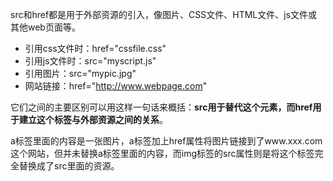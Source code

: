 src和href都是用于外部资源的引入，像图片、CSS文件、HTML文件、js文件或其他web页面等。

- 引用css文件时：href="cssfile.css"
- 引用js文件时：src="myscript.js"
- 引用图片：src="mypic.jpg"
- 网站链接：href="http://www.webpage.com"


它们之间的主要区别可以用这样一句话来概括：**src用于替代这个元素，而href用于建立这个标签与外部资源之间的关系**。

a标签里面的内容是一张图片，a标签加上href属性将图片链接到了www.xxx.com这个网站，但并未替换a标签里面的内容，而img标签的src属性则是将这个标签完全替换成了src里面的资源。